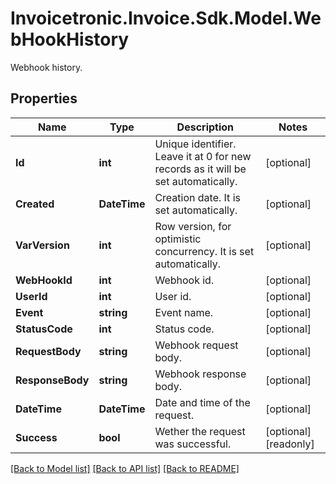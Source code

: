 # Invoicetronic.Invoice.Sdk.Model.WebHookHistory
Webhook history.

## Properties

Name | Type | Description | Notes
------------ | ------------- | ------------- | -------------
**Id** | **int** | Unique identifier. Leave it at 0 for new records as it will be set automatically. | [optional] 
**Created** | **DateTime** | Creation date. It is set automatically. | [optional] 
**VarVersion** | **int** | Row version, for optimistic concurrency. It is set automatically. | [optional] 
**WebHookId** | **int** | Webhook id. | [optional] 
**UserId** | **int** | User id. | [optional] 
**Event** | **string** | Event name. | [optional] 
**StatusCode** | **int** | Status code. | [optional] 
**RequestBody** | **string** | Webhook request body. | [optional] 
**ResponseBody** | **string** | Webhook response body. | [optional] 
**DateTime** | **DateTime** | Date and time of the request. | [optional] 
**Success** | **bool** | Wether the request was successful. | [optional] [readonly] 

[[Back to Model list]](../README.md#documentation-for-models) [[Back to API list]](../README.md#documentation-for-api-endpoints) [[Back to README]](../README.md)

